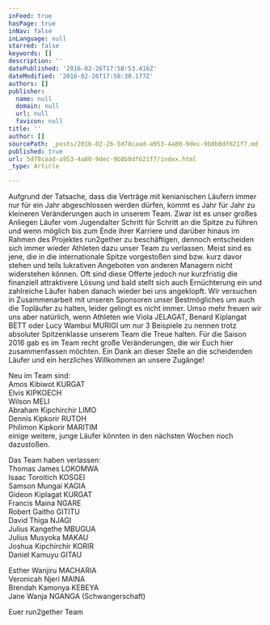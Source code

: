 ```yaml
---
inFeed: true
hasPage: true
inNav: false
inLanguage: null
starred: false
keywords: []
description: ''
datePublished: '2016-02-26T17:58:53.416Z'
dateModified: '2016-02-26T17:58:30.177Z'
authors: []
publisher:
  name: null
  domain: null
  url: null
  favicon: null
title: ''
author: []
sourcePath: _posts/2016-02-26-5d78caad-a953-4a80-9dec-9b8b0df621f7.md
published: true
url: 5d78caad-a953-4a80-9dec-9b8b0df621f7/index.html
_type: Article

---
```

Aufgrund der Tatsache, dass die Verträge mit kenianischen Läufern immer nur für ein Jahr abgeschlossen werden dürfen, kommt es Jahr für Jahr zu kleineren Veränderungen auch in unserem Team. Zwar ist es unser großes Anliegen Läufer vom Jugendalter Schritt für Schritt an die Spitze zu führen und wenn möglich bis zum Ende ihrer Karriere und darüber hinaus im Rahmen des Projektes run2gether zu beschäftigen, dennoch entscheiden sich immer wieder Athleten dazu unser Team zu verlassen. Meist sind es jene, die in die internationale Spitze vorgestoßen sind bzw. kurz davor stehen und teils lukrativen Angeboten von anderen Managern nicht widerstehen können. Oft sind diese Offerte jedoch nur kurzfristig die finanziell attraktivere Lösung und bald stellt sich auch Ernüchterung ein und zahlreiche Läufer haben danach wieder bei uns angeklopft. Wir versuchen in Zusammenarbeit mit unseren Sponsoren unser Bestmögliches um auch die Topläufer zu halten, leider gelingt es nicht immer. Umso mehr freuen wir uns aber natürlich, wenn Athleten wie Viola JELAGAT, Benard Kiplangat BETT oder Lucy Wambui MURIGI um nur 3 Beispiele zu nennen trotz absoluter Spitzenklasse unserem Team die Treue halten. Für die Saison 2016 gab es im Team recht große Veränderungen, die wir Euch hier zusammenfassen möchten. Ein Dank an dieser Stelle an die scheidenden Läufer und ein herzliches Willkommen an unsere Zugänge!

Neu im Team sind:  
Amos Kibiwot KURGAT  
Elvis KIPKOECH  
Wilson MELI  
Abraham Kipchirchir LIMO  
Dennis Kipkorir RUTOH  
Philimon Kipkorir MARITIM  
einige weitere, junge Läufer könnten in den nächsten Wochen noch dazustoßen.

Das Team haben verlassen:  
Thomas James LOKOMWA  
Isaac Toroitich KOSGEI  
Samson Mungai KAGIA  
Gideon Kiplagat KURGAT  
Francis Maina NGARE  
Robert Gaitho GITITU  
David Thiga NJAGI  
Julius Kangethe MBUGUA  
Julius Musyoka MAKAU  
Joshua Kipchirchir KORIR  
Daniel Kamuyu GITAU

Esther Wanjiru MACHARIA  
Veronicah Njeri MAINA  
Brendah Kamonya KEBEYA  
Jane Wanja NGANGA (Schwangerschaft)

Euer run2gether Team